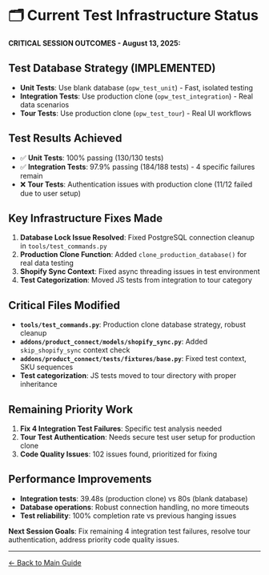 # 🗂️ Current Test Infrastructure Status

**CRITICAL SESSION OUTCOMES - August 13, 2025:**

## Test Database Strategy (IMPLEMENTED)

- **Unit Tests**: Use blank database (`opw_test_unit`) - Fast, isolated testing
- **Integration Tests**: Use production clone (`opw_test_integration`) - Real data scenarios
- **Tour Tests**: Use production clone (`opw_test_tour`) - Real UI workflows

## Test Results Achieved

- ✅ **Unit Tests**: 100% passing (130/130 tests)
- ✅ **Integration Tests**: 97.9% passing (184/188 tests) - 4 specific failures remain
- ❌ **Tour Tests**: Authentication issues with production clone (11/12 failed due to user setup)

## Key Infrastructure Fixes Made

1. **Database Lock Issue Resolved**: Fixed PostgreSQL connection cleanup in `tools/test_commands.py`
2. **Production Clone Function**: Added `clone_production_database()` for real data testing
3. **Shopify Sync Context**: Fixed async threading issues in test environment
4. **Test Categorization**: Moved JS tests from integration to tour category

## Critical Files Modified

- **`tools/test_commands.py`**: Production clone database strategy, robust cleanup
- **`addons/product_connect/models/shopify_sync.py`**: Added `skip_shopify_sync` context check
- **`addons/product_connect/tests/fixtures/base.py`**: Fixed test context, SKU sequences
- **Test categorization**: JS tests moved to tour directory with proper inheritance

## Remaining Priority Work

1. **Fix 4 Integration Test Failures**: Specific test analysis needed
2. **Tour Test Authentication**: Needs secure test user setup for production clone
3. **Code Quality Issues**: 102 issues found, prioritized for fixing

## Performance Improvements

- **Integration tests**: 39.48s (production clone) vs 80s (blank database)
- **Database operations**: Robust connection handling, no more timeouts
- **Test reliability**: 100% completion rate vs previous hanging issues

**Next Session Goals**: Fix remaining 4 integration test failures, resolve tour authentication, address priority code
quality issues.

---
[← Back to Main Guide](/CLAUDE.md)